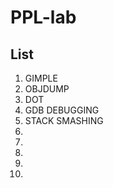 # PPL-lab

<h2>List</h2>

1. GIMPLE
2. OBJDUMP
3. DOT
4. GDB DEBUGGING
5. STACK SMASHING
6.
7.
8.
9.
10.
